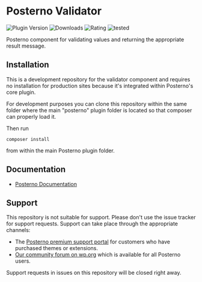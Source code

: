 # Posterno Validator

![Plugin Version](https://img.shields.io/wordpress/plugin/v/posterno.svg?color=%235c6ac5&label=Latest%20release) ![Downloads](https://img.shields.io/wordpress/plugin/dt/posterno.svg?color=%2346b450&label=Downloads&style=popout) ![Rating](https://img.shields.io/wordpress/plugin/rating/posterno.svg?color=%2346b450&label=Rating) ![tested](https://img.shields.io/wordpress/plugin/tested/posterno.svg?color=%2346b450&label=WordPress)

Posterno component for validating values and returning the appropriate result message.

## Installation

This is a development repository for the validator component and requires no installation for production sites because it's integrated within Posterno's core plugin.

For development purposes you can clone this repository within the same folder where the main "posterno" plugin folder is located so that composer can properly load it.

Then run

```
composer install
```

from within the main Posterno plugin folder.

## Documentation

* [Posterno Documentation](https://docs.posterno.com)

## Support

This repository is not suitable for support. Please don't use the issue tracker for support requests. Support can take place through the appropriate channels:

* The [Posterno premium support portal](https://posterno.com/support/) for customers who have purchased themes or extensions.
* [Our community forum on wp.org](https://wordpress.org/support/plugin/posterno) which is available for all Posterno users.

Support requests in issues on this repository will be closed right away.
